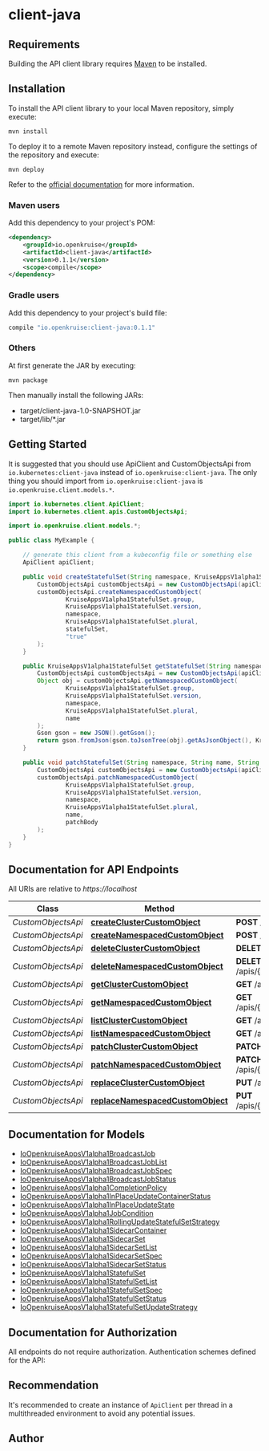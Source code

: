 # client-java

## Requirements

Building the API client library requires [Maven](https://maven.apache.org/) to be installed.

## Installation

To install the API client library to your local Maven repository, simply execute:

```shell
mvn install
```

To deploy it to a remote Maven repository instead, configure the settings of the repository and execute:

```shell
mvn deploy
```

Refer to the [official documentation](https://maven.apache.org/plugins/maven-deploy-plugin/usage.html) for more information.

### Maven users

Add this dependency to your project's POM:

```xml
<dependency>
    <groupId>io.openkruise</groupId>
    <artifactId>client-java</artifactId>
    <version>0.1.1</version>
    <scope>compile</scope>
</dependency>
```

### Gradle users

Add this dependency to your project's build file:

```groovy
compile "io.openkruise:client-java:0.1.1"
```

### Others

At first generate the JAR by executing:

    mvn package

Then manually install the following JARs:

* target/client-java-1.0-SNAPSHOT.jar
* target/lib/*.jar

## Getting Started

It is suggested that you should use ApiClient and CustomObjectsApi from `io.kubernetes:client-java` instead of `io.openkruise:client-java`.
The only thing you should import from `io.openkruise:client-java` is `io.openkruise.client.models.*`.

```java
import io.kubernetes.client.ApiClient;
import io.kubernetes.client.apis.CustomObjectsApi;

import io.openkruise.client.models.*;

public class MyExample {

    // generate this client from a kubeconfig file or something else
    ApiClient apiClient;

    public void createStatefulSet(String namespace, KruiseAppsV1alpha1StatefulSet statefulSet) throws ApiException {
        CustomObjectsApi customObjectsApi = new CustomObjectsApi(apiClient);
        customObjectsApi.createNamespacedCustomObject(
                KruiseAppsV1alpha1StatefulSet.group,
                KruiseAppsV1alpha1StatefulSet.version,
                namespace,
                KruiseAppsV1alpha1StatefulSet.plural,
                statefulSet,
                "true"
        );
    }

    public KruiseAppsV1alpha1StatefulSet getStatefulSet(String namespace, String name) throws Exception {
        CustomObjectsApi customObjectsApi = new CustomObjectsApi(apiClient);
        Object obj = customObjectsApi.getNamespacedCustomObject(
                KruiseAppsV1alpha1StatefulSet.group,
                KruiseAppsV1alpha1StatefulSet.version,
                namespace,
                KruiseAppsV1alpha1StatefulSet.plural,
                name
        );
        Gson gson = new JSON().getGson();
        return gson.fromJson(gson.toJsonTree(obj).getAsJsonObject(), KruiseAppsV1alpha1StatefulSet.class);
    }

    public void patchStatefulSet(String namespace, String name, String patchBody) throws ApiException {
        CustomObjectsApi customObjectsApi = new CustomObjectsApi(apiClient);
        customObjectsApi.patchNamespacedCustomObject(
                KruiseAppsV1alpha1StatefulSet.group,
                KruiseAppsV1alpha1StatefulSet.version,
                namespace,
                KruiseAppsV1alpha1StatefulSet.plural,
                name,
                patchBody
        );
    }
}

```

## Documentation for API Endpoints

All URIs are relative to *https://localhost*

Class | Method | HTTP request | Description
------------ | ------------- | ------------- | -------------
*CustomObjectsApi* | [**createClusterCustomObject**](docs/CustomObjectsApi.md#createClusterCustomObject) | **POST** /apis/{group}/{version}/{plural} | 
*CustomObjectsApi* | [**createNamespacedCustomObject**](docs/CustomObjectsApi.md#createNamespacedCustomObject) | **POST** /apis/{group}/{version}/namespaces/{namespace}/{plural} | 
*CustomObjectsApi* | [**deleteClusterCustomObject**](docs/CustomObjectsApi.md#deleteClusterCustomObject) | **DELETE** /apis/{group}/{version}/{plural}/{name} | 
*CustomObjectsApi* | [**deleteNamespacedCustomObject**](docs/CustomObjectsApi.md#deleteNamespacedCustomObject) | **DELETE** /apis/{group}/{version}/namespaces/{namespace}/{plural}/{name} | 
*CustomObjectsApi* | [**getClusterCustomObject**](docs/CustomObjectsApi.md#getClusterCustomObject) | **GET** /apis/{group}/{version}/{plural}/{name} | 
*CustomObjectsApi* | [**getNamespacedCustomObject**](docs/CustomObjectsApi.md#getNamespacedCustomObject) | **GET** /apis/{group}/{version}/namespaces/{namespace}/{plural}/{name} | 
*CustomObjectsApi* | [**listClusterCustomObject**](docs/CustomObjectsApi.md#listClusterCustomObject) | **GET** /apis/{group}/{version}/{plural} | 
*CustomObjectsApi* | [**listNamespacedCustomObject**](docs/CustomObjectsApi.md#listNamespacedCustomObject) | **GET** /apis/{group}/{version}/namespaces/{namespace}/{plural} | 
*CustomObjectsApi* | [**patchClusterCustomObject**](docs/CustomObjectsApi.md#patchClusterCustomObject) | **PATCH** /apis/{group}/{version}/{plural}/{name} | 
*CustomObjectsApi* | [**patchNamespacedCustomObject**](docs/CustomObjectsApi.md#patchNamespacedCustomObject) | **PATCH** /apis/{group}/{version}/namespaces/{namespace}/{plural}/{name} | 
*CustomObjectsApi* | [**replaceClusterCustomObject**](docs/CustomObjectsApi.md#replaceClusterCustomObject) | **PUT** /apis/{group}/{version}/{plural}/{name} | 
*CustomObjectsApi* | [**replaceNamespacedCustomObject**](docs/CustomObjectsApi.md#replaceNamespacedCustomObject) | **PUT** /apis/{group}/{version}/namespaces/{namespace}/{plural}/{name} | 


## Documentation for Models

 - [IoOpenkruiseAppsV1alpha1BroadcastJob](docs/IoOpenkruiseAppsV1alpha1BroadcastJob.md)
 - [IoOpenkruiseAppsV1alpha1BroadcastJobList](docs/IoOpenkruiseAppsV1alpha1BroadcastJobList.md)
 - [IoOpenkruiseAppsV1alpha1BroadcastJobSpec](docs/IoOpenkruiseAppsV1alpha1BroadcastJobSpec.md)
 - [IoOpenkruiseAppsV1alpha1BroadcastJobStatus](docs/IoOpenkruiseAppsV1alpha1BroadcastJobStatus.md)
 - [IoOpenkruiseAppsV1alpha1CompletionPolicy](docs/IoOpenkruiseAppsV1alpha1CompletionPolicy.md)
 - [IoOpenkruiseAppsV1alpha1InPlaceUpdateContainerStatus](docs/IoOpenkruiseAppsV1alpha1InPlaceUpdateContainerStatus.md)
 - [IoOpenkruiseAppsV1alpha1InPlaceUpdateState](docs/IoOpenkruiseAppsV1alpha1InPlaceUpdateState.md)
 - [IoOpenkruiseAppsV1alpha1JobCondition](docs/IoOpenkruiseAppsV1alpha1JobCondition.md)
 - [IoOpenkruiseAppsV1alpha1RollingUpdateStatefulSetStrategy](docs/IoOpenkruiseAppsV1alpha1RollingUpdateStatefulSetStrategy.md)
 - [IoOpenkruiseAppsV1alpha1SidecarContainer](docs/IoOpenkruiseAppsV1alpha1SidecarContainer.md)
 - [IoOpenkruiseAppsV1alpha1SidecarSet](docs/IoOpenkruiseAppsV1alpha1SidecarSet.md)
 - [IoOpenkruiseAppsV1alpha1SidecarSetList](docs/IoOpenkruiseAppsV1alpha1SidecarSetList.md)
 - [IoOpenkruiseAppsV1alpha1SidecarSetSpec](docs/IoOpenkruiseAppsV1alpha1SidecarSetSpec.md)
 - [IoOpenkruiseAppsV1alpha1SidecarSetStatus](docs/IoOpenkruiseAppsV1alpha1SidecarSetStatus.md)
 - [IoOpenkruiseAppsV1alpha1StatefulSet](docs/IoOpenkruiseAppsV1alpha1StatefulSet.md)
 - [IoOpenkruiseAppsV1alpha1StatefulSetList](docs/IoOpenkruiseAppsV1alpha1StatefulSetList.md)
 - [IoOpenkruiseAppsV1alpha1StatefulSetSpec](docs/IoOpenkruiseAppsV1alpha1StatefulSetSpec.md)
 - [IoOpenkruiseAppsV1alpha1StatefulSetStatus](docs/IoOpenkruiseAppsV1alpha1StatefulSetStatus.md)
 - [IoOpenkruiseAppsV1alpha1StatefulSetUpdateStrategy](docs/IoOpenkruiseAppsV1alpha1StatefulSetUpdateStrategy.md)


## Documentation for Authorization

All endpoints do not require authorization.
Authentication schemes defined for the API:

## Recommendation

It's recommended to create an instance of `ApiClient` per thread in a multithreaded environment to avoid any potential issues.

## Author



